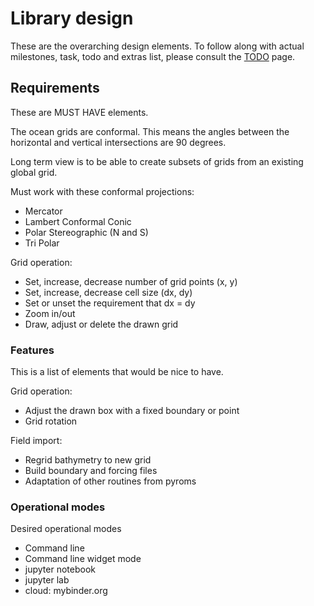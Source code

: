 # Library design

These are the overarching design elements.  To follow along
with actual milestones, task, todo and extras list, please
consult the [TODO](TODO.md) page.

## Requirements

These are MUST HAVE elements.

The ocean grids are conformal.  This means the angles between the horizontal
and vertical intersections are 90 degrees.

Long term view is to be able to create subsets of grids from an existing global
grid.

Must work with these conformal projections:
 * Mercator
 * Lambert Conformal Conic
 * Polar Stereographic (N and S)
 * Tri Polar

Grid operation:
 * Set, increase, decrease number of grid points (x, y)
 * Set, increase, decrease cell size (dx, dy)
 * Set or unset the requirement that dx = dy
 * Zoom in/out
 * Draw, adjust or delete the drawn grid

### Features

This is a list of elements that would be nice to have.

Grid operation:
 * Adjust the drawn box with a fixed boundary or point
 * Grid rotation

Field import:
 * Regrid bathymetry to new grid
 * Build boundary and forcing files
 * Adaptation of other routines from pyroms

### Operational modes

Desired operational modes
 * Command line
 * Command line widget mode
 * jupyter notebook
 * jupyter lab
 * cloud: mybinder.org
